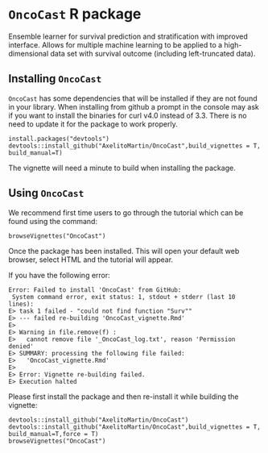 # `OncoCast` R package
Ensemble learner for survival prediction and stratification with improved interface. Allows for multiple machine learning to be applied to a high-dimensional data set with survival outcome (including left-truncated data).

## Installing `OncoCast`

`OncoCast` has some dependencies that will be installed if they are not found in your library. When installing from github a prompt in the console may ask if you want to install the binaries for curl v4.0 instead of 3.3. There is no need to update it for the package to work properly.

```{r}
install.packages("devtools")
devtools::install_github("AxelitoMartin/OncoCast",build_vignettes = T, build_manual=T)
```
The vignette will need a minute to build when installing the package.

## Using `OncoCast` 

We recommend first time users to go through the tutorial which can be found using the command:

```{r}
browseVignettes("OncoCast")
```
Once the package has been installed. This will open your default web browser, select HTML and the tutorial will appear.

If you have the following error:

```{r}
Error: Failed to install 'OncoCast' from GitHub:
 System command error, exit status: 1, stdout + stderr (last 10 lines):
E> task 1 failed - "could not find function "Surv""
E> --- failed re-building 'OncoCast_vignette.Rmd'
E>
E> Warning in file.remove(f) :
E>   cannot remove file '_OncoCast_log.txt', reason 'Permission denied'
E> SUMMARY: processing the following file failed:
E>   'OncoCast_vignette.Rmd'
E>
E> Error: Vignette re-building failed.
E> Execution halted
```

Please first install the package and then re-install it while building the vignette:

```{r}
devtools::install_github("AxelitoMartin/OncoCast")
devtools::install_github("AxelitoMartin/OncoCast",build_vignettes = T, build_manual=T,force = T)
browseVignettes("OncoCast")
```
